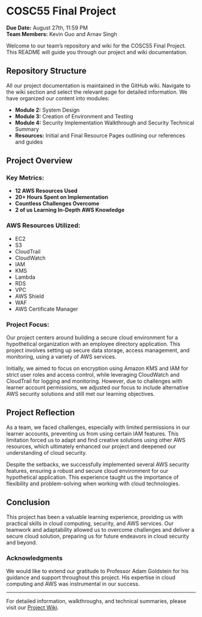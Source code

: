 # COSC55 Final Project

**Due Date:** August 27th, 11:59 PM  
**Team Members:** Kevin Guo and Arnav Singh

Welcome to our team’s repository and wiki for the COSC55 Final Project. This README will guide you through our project and wiki documentation.

## Repository Structure

All our project documentation is maintained in the GitHub wiki. Navigate to the wiki section and select the relevant page for detailed information. We have organized our content into modules:

- **Module 2:** System Design
- **Module 3:** Creation of Environment and Testing
- **Module 4:** Security Implementation Walkthrough and Security Technical Summary
- **Resources:** Initial and Final Resource Pages outlining our references and guides

## Project Overview

### Key Metrics:
- **12 AWS Resources Used**  
- **20+ Hours Spent on Implementation**  
- **Countless Challenges Overcome**  
- **2 of us Learning In-Depth AWS Knowledge**

### AWS Resources Utilized:
- EC2
- S3
- CloudTrail
- CloudWatch
- IAM
- KMS
- Lambda
- RDS
- VPC
- AWS Shield
- WAF
- AWS Certificate Manager

### Project Focus:
Our project centers around building a secure cloud environment for a hypothetical organization with an employee directory application. This project involves setting up secure data storage, access management, and monitoring, using a variety of AWS services.

Initially, we aimed to focus on encryption using Amazon KMS and IAM for strict user roles and access control, while leveraging CloudWatch and CloudTrail for logging and monitoring. However, due to challenges with learner account permissions, we adjusted our focus to include alternative AWS security solutions and still met our learning objectives.

## Project Reflection

As a team, we faced challenges, especially with limited permissions in our learner accounts, preventing us from using certain IAM features. This limitation forced us to adapt and find creative solutions using other AWS resources, which ultimately enhanced our project and deepened our understanding of cloud security.

Despite the setbacks, we successfully implemented several AWS security features, ensuring a robust and secure cloud environment for our hypothetical application. This experience taught us the importance of flexibility and problem-solving when working with cloud technologies.

## Conclusion

This project has been a valuable learning experience, providing us with practical skills in cloud computing, security, and AWS services. Our teamwork and adaptability allowed us to overcome challenges and deliver a secure cloud solution, preparing us for future endeavors in cloud security and beyond.

### Acknowledgments

We would like to extend our gratitude to Professor Adam Goldstein for his guidance and support throughout this project. His expertise in cloud computing and AWS was instrumental in our success.

---

For detailed information, walkthroughs, and technical summaries, please visit our [Project Wiki](https://github.com/keeeeeevinguo/COSC55-FinalProject/wiki).
